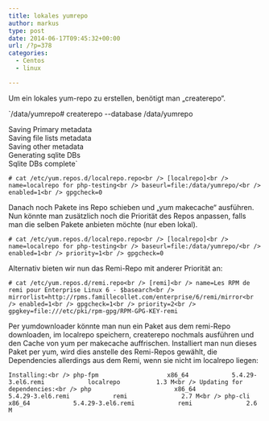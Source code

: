 ```yaml
---
title: lokales yumrepo
author: markus
type: post
date: 2014-06-17T09:45:32+00:00
url: /?p=378
categories:
  - Centos
  - linux

---
```

Um ein lokales yum-repo zu erstellen, benötigt man &#8222;createrepo&#8220;.
  
`/data/yumrepo# createrepo --database /data/yumrepo</p>
<p>Saving Primary metadata<br />
Saving file lists metadata<br />
Saving other metadata<br />
Generating sqlite DBs<br />
Sqlite DBs complete`

`# cat /etc/yum.repos.d/localrepo.repo<br />
[localrepo]<br />
name=localrepo for php-testing<br />
baseurl=file:/data/yumrepo/<br />
enabled=1<br />
gpgcheck=0`

Danach noch Pakete ins Repo schieben und &#8222;yum makecache&#8220; ausführen. Nun könnte man zusätzlich noch die Priorität des Repos anpassen, falls man die selben Pakete anbieten möchte (nur eben lokal).
  
`# cat /etc/yum.repos.d/localrepo.repo<br />
[localrepo]<br />
name=localrepo for php-testing<br />
baseurl=file:/data/yumrepo/<br />
enabled=1<br />
priority=1<br />
gpgcheck=0`
  
Alternativ bieten wir nun das Remi-Repo mit anderer Priorität an:
  
`# cat /etc/yum.repos.d/remi.repo<br />
[remi]<br />
name=Les RPM de remi pour Enterprise Linux 6 - $basearch<br />
mirrorlist=http://rpms.famillecollet.com/enterprise/6/remi/mirror<br />
enabled=1<br />
gpgcheck=1<br />
priority=2<br />
gpgkey=file:///etc/pki/rpm-gpg/RPM-GPG-KEY-remi`

Per yumdownloader könnte man nun ein Paket aus dem remi-Repo downloaden, im localrepo speichern, createrepo nochmals ausführen und den Cache von yum per makecache auffrischen. Installiert man nun dieses Paket per yum, wird dies anstelle des Remi-Repos gewählt, die Dependencies allerdings aus dem Remi, wenn sie nicht im localrepo liegen:
  
`Installing:<br />
 php-fpm                   x86_64            5.4.29-3.el6.remi            localrepo          1.3 M<br />
Updating for dependencies:<br />
 php                       x86_64            5.4.29-3.el6.remi            remi               2.7 M<br />
 php-cli                   x86_64            5.4.29-3.el6.remi            remi               2.6 M`